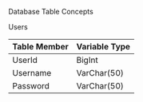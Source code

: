 Database Table Concepts

Users

|Table Member|Variable Type|
|---|---|
|UserId|BigInt|
|Username|VarChar(50)  |
|Password|VarChar(50)  |

